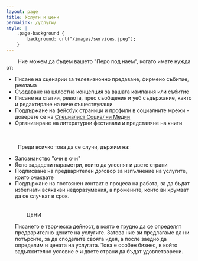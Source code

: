 ```yaml
---
layout: page
title: Услуги и цени
permalink: /услуги/
style: |
    .page-background {
        background: url("/images/services.jpeg");
    }
---
```


&nbsp;&nbsp;&nbsp;&nbsp;&nbsp;&nbsp;&nbsp;&nbsp;Ние можем да бъдем вашето "Перо под наем", когато имате нужда от: 
<ul>
    <li>Писане на сценарии за телевизионно предаване, фирмено събитие, реклама</li>
    <li>Създаване на цялостна концепция за вашата кампания или събитие</li>
    <li>Писане на статии, ревюта, прес съобщения и уеб съдържание, както и редактиране на вече съществуващи</li>
    <li>Поддържане на фейсбук страници и профили в социалните мрежи - доверете се на <a href="http://peropodnaem.com/услуги/специалист-социални-медии/">Специалист Социални Медии</a></li>
    <li>Организиране на литературни фестивали и представяне на книги</li>
</ul>

<br>
<br>
&nbsp;&nbsp;&nbsp;&nbsp;&nbsp;&nbsp;&nbsp;&nbsp;Преди всичко това да се случи, държим на: 
<ul>
    <li>Запознанство "очи в очи"</li>
    <li>Ясно зададени параметри, които да улеснят и двете страни</li>
    <li>Подписване на предварителен договор за изпълнение на услугите, които очаквате</li>
    <li>Поддържане на постоянен контакт в процеса на работа, за да бъдат избегнати всякакви недоразумения, а промените, които ви хрумват да се случват в срок.</li>


<br>
<br>
&nbsp;&nbsp;&nbsp;&nbsp;&nbsp;&nbsp;&nbsp;&nbsp;ЦЕНИ

Писането е творческа дейност, в която е трудно да се определят предварително цените на услугите. Затова ние ви предлагаме да ни потърсите, за да споделите своята идея, а после заедно да определим и цената на услугата. Това е особен бизнес, в който задължително условие е и двете страни да бъдат удовлетворени. 
